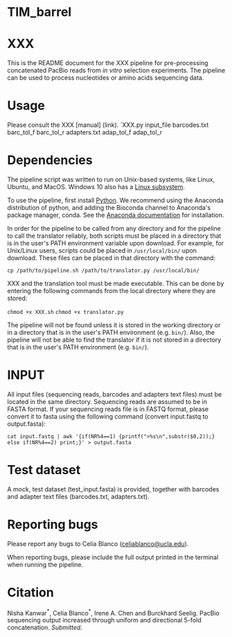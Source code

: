 # TIM_barrel

# XXX
This is the README document for the XXX pipeline for pre-processing concatenated PacBio reads from _in vitro_ selection experiments. The pipeline can be used to process nucleotides or amino acids sequencing data.

# Usage

Please consult the XXX [manual] (link). 
`XXX.py input_file barcodes.txt barc_tol_f barc_tol_r adapters.txt adap_tol_f adap_tol_r

# Dependencies
The pipeline script was written to run on Unix-based systems, like Linux, Ubuntu, and MacOS. Windows 10 also has a [Linux subsystem](https://docs.microsoft.com/en-us/windows/wsl/faq).

To use the pipeline, first install [Python](https://www.python.org/downloads/). We recommend using the Anaconda distribution of python, and adding the Bioconda channel to Anaconda's package manager, conda. See the [Anaconda documentation](https://docs.anaconda.com/anaconda/install/) for installation. 

In order for the pipeline to be called from any directory and for the pipeline to call the translator reliably, both scripts must be placed in a directory that is in the user's PATH environment variable upon download. For example, for Unix/Linux users, scripts could be placed in `/usr/local/bin/` upon download. These files can be placed in that directory with the command:

`cp /path/to/pipeline.sh /path/to/translator.py /usr/local/bin/` 

XXX and the translation tool must be made executable. This can be done by entering the following commands from the local directory where they are stored:

`chmod +x XXX.sh`
`chmod +x translator.py`

The pipeline will not be found unless it is stored in the working directory or in a directory that is in the user's PATH environment (e.g. `bin/`). Also, the pipeline will not be able to find the translator if it is not stored in a directory that is in the user's PATH environment (e.g. `bin/`). 

# INPUT

All input files (sequencing reads, barcodes and adapters text files) must be located in the same directory.
Sequencing reads are assumed to be in FASTA format. If your sequencing reads file is in FASTQ format, please convert it to fasta using the following command (convert input.fastq to output.fasta):

`cat input.fastq | awk '{if(NR%4==1) {printf(">%s\n",substr($0,2));} else if(NR%4==2) print;}' > output.fasta`

# Test dataset

A mock, test dataset (test_input.fasta) is provided, together with barcodes and adapter text files (barcodes.txt, adapters.txt).
     
# Reporting bugs

Please report any bugs to Celia Blanco (celiablanco@ucla.edu). 

When reporting bugs, please include the full output printed in the terminal when running the pipeline. 

# Citation

Nisha Kanwar<sup>\*</sup>, Celia Blanco<sup>\*</sup>, Irene A. Chen and Burckhard Seelig. PacBio sequencing output increased through uniform and directional 5-fold concatenation. *Submitted.*

